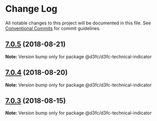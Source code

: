 # Change Log

All notable changes to this project will be documented in this file.
See [Conventional Commits](https://conventionalcommits.org) for commit guidelines.

<a name="7.0.5"></a>
## [7.0.5](https://github.com/d3fc/d3fc-technical-indicator/compare/@d3fc/d3fc-technical-indicator@7.0.4...@d3fc/d3fc-technical-indicator@7.0.5) (2018-08-21)




**Note:** Version bump only for package @d3fc/d3fc-technical-indicator

<a name="7.0.4"></a>
## [7.0.4](https://github.com/d3fc/d3fc-technical-indicator/compare/@d3fc/d3fc-technical-indicator@7.0.3...@d3fc/d3fc-technical-indicator@7.0.4) (2018-08-20)




**Note:** Version bump only for package @d3fc/d3fc-technical-indicator

<a name="7.0.3"></a>
## [7.0.3](https://github.com/d3fc/d3fc-technical-indicator/compare/@d3fc/d3fc-technical-indicator@7.0.2...@d3fc/d3fc-technical-indicator@7.0.3) (2018-08-15)




**Note:** Version bump only for package @d3fc/d3fc-technical-indicator
